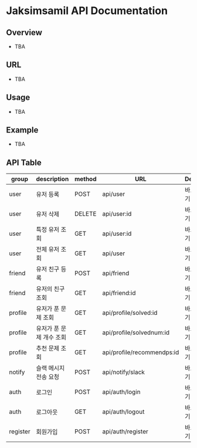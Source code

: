# Jaksimsamil API Documentation

## Overview

- TBA

## URL

- TBA

## Usage

- TBA

## Example

- TBA

## API Table

| group    | description              | method | URL                        | Detail   | Auth      |
| -------- | ------------------------ | ------ | -------------------------- | -------- | --------- |
| user     | 유저 등록                | POST   | api/user                   | 바로가기 | JWT Token |
| user     | 유저 삭제                | DELETE | api/user:id                | 바로가기 | JWT Token |
| user     | 특정 유저 조회           | GET    | api/user:id                | 바로가기 | None      |
| user     | 전체 유저 조회           | GET    | api/user                   | 바로가기 | JWT Token |
| friend   | 유저 친구 등록           | POST   | api/friend                 | 바로가기 | JWT Token |
| friend   | 유저의 친구 조회         | GET    | api/friend:id              | 바로가기 | None      |
| profile  | 유저가 푼 문제 조회      | GET    | api/profile/solved:id      | 바로가기 | None      |
| profile  | 유저가 푼 문제 개수 조회 | GET    | api/profile/solvednum:id   | 바로가기 | None      |
| profile  | 추천 문제 조회           | GET    | api/profile/recommendps:id | 바로가기 | None      |
| notify   | 슬랙 메시지 전송 요청    | POST   | api/notify/slack           | 바로가기 | Jwt Token |
| auth     | 로그인                   | POST   | api/auth/login             | 바로가기 | None      |
| auth     | 로그아웃                 | GET    | api/auth/logout            | 바로가기 | JWT Token |
| register | 회원가입                 | POST   | api/auth/register          | 바로가기 | None      |

